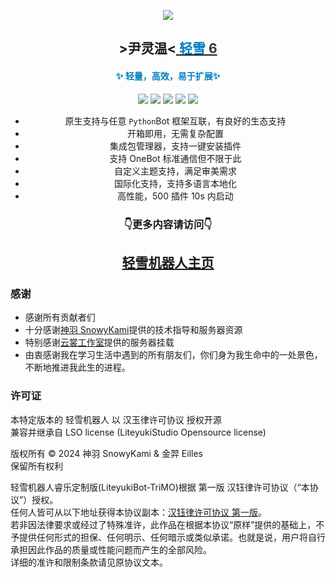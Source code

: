 <div align="center">

[//]: # '<img  src="https://cdn.liteyuki.icu/static/svg/lylogo-full.svg" style="align-content: center; width: 50%; margin-top:10%;" alt="a">'

[![][banner]][lightyuki-link]

<h2>>尹灵温<<a href="https://bot.liteyuki.icu"> <span style="color: #007ebd">轻雪</span> <span style="color: #32383D">6</span></a></h2>
<h4> <span style="color: #007ebd">✨ 轻量，高效，易于扩展✨</span></h4>

[![][OneBot]][onebot-link]
[![][NoneBot2]][nonebot-link]
[![][Liteyuki6.0]][lightyuki-link]
[![][Python3.10+]][python-link]
[![][Usage]][usage-link]

- 原生支持与任意 `Python`Bot 框架互联，有良好的生态支持
- 开箱即用，无需复杂配置
- 集成包管理器，支持一键安装插件
- 支持 OneBot 标准通信但不限于此
- 自定义主题支持，满足审美需求
- 国际化支持，支持多语言本地化
- 高性能，500 插件 10s 内启动

<h3>👇更多内容请访问👇</h3>
<h2><a href="https://bot.liteyuki.icu">轻雪机器人主页</a></h2>
</div>

### 感谢

- 感谢所有贡献者们
- 十分感谢[神羽 SnowyKami](https://github.com/snowykami)提供的技术指导和服务器资源
- 特别感谢[云裳工作室](https://doc.ysmcc.cn/doc/1/)提供的服务器挂载
- 由衷感谢我在学习生活中遇到的所有朋友们，你们身为我生命中的一处景色，不断地推进我此生的进程。

### 许可证

本特定版本的 轻雪机器人 以 汉玉律许可协议 授权开源\
兼容并继承自 LSO license (LiteyukiStudio Opensource license)

版权所有 © 2024 神羽 SnowyKami & 金羿 Eilles\
保留所有权利

轻雪机器人睿乐定制版(LiteyukiBot-TriMO)根据 第一版 汉钰律许可协议（“本协议”）授权。\
任何人皆可从以下地址获得本协议副本：[汉钰律许可协议 第一版](https://gitee.com/EillesWan/YulvLicenses/raw/master/%E6%B1%89%E9%92%B0%E5%BE%8B%E8%AE%B8%E5%8F%AF%E5%8D%8F%E8%AE%AE/%E6%B1%89%E9%92%B0%E5%BE%8B%E8%AE%B8%E5%8F%AF%E5%8D%8F%E8%AE%AE.MD)。\
若非因法律要求或经过了特殊准许，此作品在根据本协议“原样”提供的基础上，不予提供任何形式的担保、任何明示、任何暗示或类似承诺。也就是说，用户将自行承担因此作品的质量或性能问题而产生的全部风险。\
详细的准许和限制条款请见原协议文本。

[OneBot]: https://img.shields.io/badge/OneBot-11/12-blue?style=for-the-badge
[NoneBot2]: https://img.shields.io/badge/Nonebot-2-red?style=for-the-badge
[Liteyuki6.0]: https://img.shields.io/badge/Liteyuki-6.0-blue?style=for-the-badge
[Python3.10+]: https://img.shields.io/badge/Python-3.10+-blue?style=for-the-badge
[Usage]: https://img.shields.io/badge/文档-页面-blue?style=for-the-badge
[onebot-link]: https://onebot.dev/
[nonebot-link]: https://nonebot.dev/
[lightyuki-link]: /
[python-link]: https://www.python.org/
[usage-link]: https://bot.liteyuki.icu/
[banner]: https://socialify.git.ci/TriM-Organization/LiteyukiBot-TriM/image?description=1&forks=1&issues=1&Plus&pulls=1&stargazers=1&theme=Auto&logo=https://raw.githubusercontent.com/TriM-Organization/Linglun-Converter/master/resources/TriMO_LOGO.png
